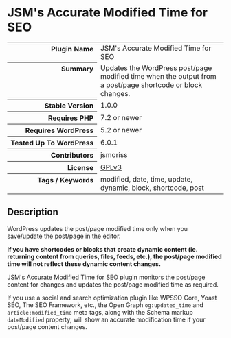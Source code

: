 <h1>JSM&#039;s Accurate Modified Time for SEO</h1>

<table>
<tr><th align="right" valign="top" nowrap>Plugin Name</th><td>JSM&#039;s Accurate Modified Time for SEO</td></tr>
<tr><th align="right" valign="top" nowrap>Summary</th><td>Updates the WordPress post/page modified time when the output from a post/page shortcode or block changes.</td></tr>
<tr><th align="right" valign="top" nowrap>Stable Version</th><td>1.0.0</td></tr>
<tr><th align="right" valign="top" nowrap>Requires PHP</th><td>7.2 or newer</td></tr>
<tr><th align="right" valign="top" nowrap>Requires WordPress</th><td>5.2 or newer</td></tr>
<tr><th align="right" valign="top" nowrap>Tested Up To WordPress</th><td>6.0.1</td></tr>
<tr><th align="right" valign="top" nowrap>Contributors</th><td>jsmoriss</td></tr>
<tr><th align="right" valign="top" nowrap>License</th><td><a href="https://www.gnu.org/licenses/gpl.txt">GPLv3</a></td></tr>
<tr><th align="right" valign="top" nowrap>Tags / Keywords</th><td>modified, date, time, update, dynamic, block, shortcode, post</td></tr>
</table>

<h2>Description</h2>

<p>WordPress updates the post/page modified time only when you save/update the post/page in the editor.</p>

<p><strong>If you have shortcodes or blocks that create dynamic content (ie. returning content from queries, files, feeds, etc.), the post/page modified time will not reflect these dynamic content changes.</strong></p>

<p>JSM's Accurate Modified Time for SEO plugin monitors the post/page content for changes and updates the post/page modified time as required.</p>

<p>If you use a social and search optimization plugin like WPSSO Core, Yoast SEO, The SEO Framework, etc., the Open Graph <code>og:updated_time</code> and <code>article:modified_time</code> meta tags, along with the Schema markup <code>dateModified</code> property, will show an accurate modification time if your post/page content changes.</p>

